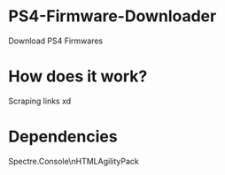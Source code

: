 # PS4-Firmware-Downloader
Download PS4 Firmwares

# How does it work?

Scraping links xd

# Dependencies
Spectre.Console\nHTMLAgilityPack
